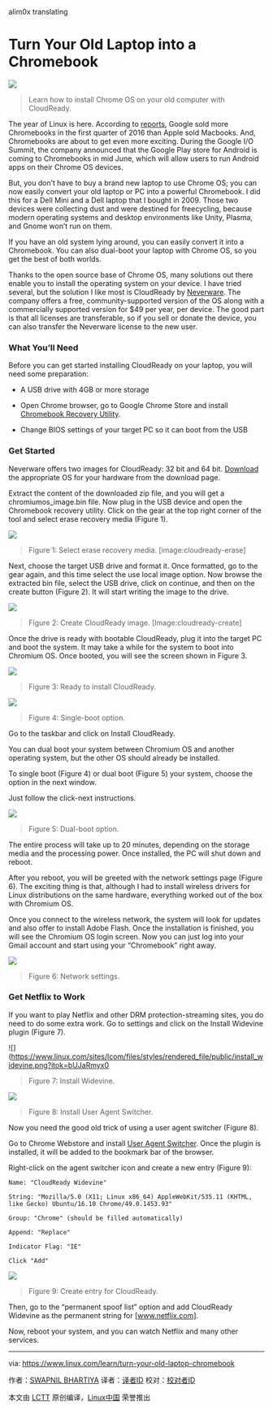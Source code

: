 alim0x translating

Turn Your Old Laptop into a Chromebook
========================================

![](https://www.linux.com/sites/lcom/files/styles/rendered_file/public/cloud-ready-main.jpg?itok=gtzJVSq0)
>Learn how to install Chrome OS on your old computer with CloudReady.

The year of Linux is here. According to [reports][1], Google sold more Chromebooks in the first quarter of 2016 than Apple sold Macbooks. And, Chromebooks are about to get even more exciting. During the Google I/O Summit, the company announced that the Google Play store for Android is coming to Chromebooks in mid June, which will allow users to run Android apps on their Chrome OS devices.

But, you don’t have to buy a brand new laptop to use Chrome OS; you can now easily convert your old laptop or PC into a powerful Chromebook. I did this for a Dell Mini and a Dell laptop that I bought in 2009. Those two devices were collecting dust and were destined for freecycling, because modern operating systems and desktop environments like Unity, Plasma, and Gnome won’t run on them.

If you have an old system lying around, you can easily convert it into a Chromebook. You can also dual-boot your laptop with Chrome OS, so you get the best of both worlds.

Thanks to the open source base of Chrome OS, many solutions out there enable you to install the operating system on your device. I have tried several, but the solution I like most is CloudReady by [Neverware][2]. The company offers a free, community-supported version of the OS along with a commercially supported version for $49 per year, per device. The good part is that all licenses are transferable, so if you sell or donate the device, you can also transfer the Neverware license to the new user.

### What You’ll Need

Before you can get started installing CloudReady on your laptop, you will need some preparation:

- A USB drive with 4GB or more storage

- Open Chrome browser, go to Google Chrome Store and install [Chromebook Recovery Utility][3].

- Change BIOS settings of your target PC so it can boot from the USB

### Get Started

Neverware offers two images for CloudReady: 32 bit and 64 bit. [Download][4] the appropriate OS for your hardware from the download page.

Extract the content of the downloaded zip file, and you will get a chromiumos_image.bin file. Now plug in the USB device and open the Chromebook recovery utility. Click on the gear at the top right corner of the tool and select erase recovery media (Figure 1).

![](https://www.linux.com/sites/lcom/files/styles/rendered_file/public/cloudready-erase.png?itok=1si1QrCL)
>Figure 1: Select erase recovery media. [image:cloudready-erase]

Next, choose the target USB drive and format it. Once formatted, go to the gear again, and this time select the use local image option. Now browse the extracted bin file, select the USB drive, click on continue, and then on the create button (Figure 2). It will start writing the image to the drive.

![](https://www.linux.com/sites/lcom/files/styles/rendered_file/public/cloudready-create.png?itok=S1FGzRp-)
>Figure 2: Create CloudReady image. [Image:cloudready-create]

Once the drive is ready with bootable CloudReady, plug it into the target PC and boot the system. It may take a while for the system to boot into Chromium OS. Once booted, you will see the screen shown in Figure 3.

![](https://www.linux.com/sites/lcom/files/styles/rendered_file/public/cloud-ready-install-1.jpg?itok=D6SjlIQ4)
>Figure 3: Ready to install CloudReady.

![](https://www.linux.com/sites/lcom/files/styles/floated_images/public/cloud-ready-install-single_crop.jpg?itok=My2rUjYC)
>Figure 4: Single-boot option.

Go to the taskbar and click on Install CloudReady.

You can dual boot your system between Chromium OS and another operating system, but the other OS should already be installed.

To single boot (Figure 4) or dual boot (Figure 5) your system, choose the option in the next window.

Just follow the click-next instructions.

![](https://www.linux.com/sites/lcom/files/styles/floated_images/public/cloud-ready-install-dual_crop.jpg?itok=Daywck_s)
>Figure 5: Dual-boot option.

The entire process will take up to 20 minutes, depending on the storage media and the processing power. Once installed, the PC will shut down and reboot.

After you reboot, you will be greeted with the network settings page (Figure 6). The exciting thing is that, although I had to install wireless drivers for Linux distributions on the same hardware, everything worked out of the box with Chromium OS.

Once you connect to the wireless network, the system will look for updates and also offer to install Adobe Flash. Once the installation is finished, you will see the Chromium OS login screen. Now you can just log into your Gmail account and start using your “Chromebook” right away.

![](https://www.linux.com/sites/lcom/files/styles/rendered_file/public/cloud-ready-post-install-network.jpg?itok=gSX2fQZS)
>Figure 6: Network settings.

### Get Netflix to Work

If you want to play Netflix and other DRM protection-streaming sites, you do need to do some extra work. Go to settings and click on the Install Widevine plugin (Figure 7).

![](https://www.linux.com/sites/lcom/files/styles/rendered_file/public/install_widevine.png?itok=bUJaRmyx0
>Figure 7: Install Widevine.

![](https://www.linux.com/sites/lcom/files/styles/floated_images/public/user-agent-changer.jpg?itok=5QDCLrZk)
>Figure 8: Install User Agent Switcher.

Now you need the good old trick of using a user agent switcher (Figure 8).

Go to Chrome Webstore and install [User Agent Switcher][5]. Once the plugin is installed, it will be added to the bookmark bar of the browser.

Right-click on the agent switcher icon and create a new entry (Figure 9):

```
Name: "CloudReady Widevine"

String: "Mozilla/5.0 (X11; Linux x86_64) AppleWebKit/535.11 (KHTML, like Gecko) Ubuntu/16.10 Chrome/49.0.1453.93"

Group: "Chrome" (should be filled automatically)

Append: "Replace"

Indicator Flag: "IE"

Click "Add"
```

![](https://www.linux.com/sites/lcom/files/styles/rendered_file/public/spoof-netflix.png?itok=8DEZK4Pl)
>Figure 9: Create entry for CloudReady.

Then, go to the “permanent spoof list” option and add CloudReady Widevine as the permanent string for [www.netflix.com].

Now, reboot your system, and you can watch Netflix and many other services.


--------------------------------------------------------------------------------

via: https://www.linux.com/learn/turn-your-old-laptop-chromebook

作者：[SWAPNIL BHARTIYA][a]
译者：[译者ID](https://github.com/译者ID)
校对：[校对者ID](https://github.com/校对者ID)

本文由 [LCTT](https://github.com/LCTT/TranslateProject) 原创编译，[Linux中国](https://linux.cn/) 荣誉推出

[a]: https://www.linux.com/users/arnieswap
[1]: https://chrome.googleblog.com/2016/05/the-google-play-store-coming-to.html
[2]: http://www.neverware.com/#introtext-3
[3]: https://chrome.google.com/webstore/detail/chromebook-recovery-utili/jndclpdbaamdhonoechobihbbiimdgai?hl=en
[4]: http://www.neverware.com/freedownload
[5]: https://chrome.google.com/webstore/detail/user-agent-switcher-for-c/djflhoibgkdhkhhcedjiklpkjnoahfmg

